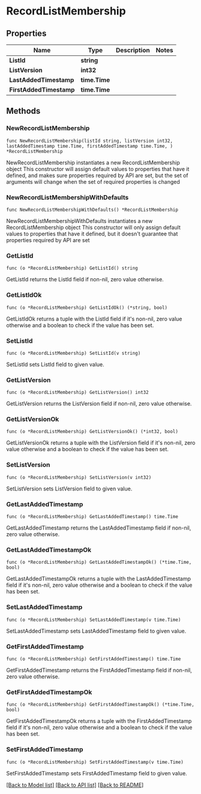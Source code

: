 # RecordListMembership

## Properties

Name | Type | Description | Notes
------------ | ------------- | ------------- | -------------
**ListId** | **string** |  | 
**ListVersion** | **int32** |  | 
**LastAddedTimestamp** | **time.Time** |  | 
**FirstAddedTimestamp** | **time.Time** |  | 

## Methods

### NewRecordListMembership

`func NewRecordListMembership(listId string, listVersion int32, lastAddedTimestamp time.Time, firstAddedTimestamp time.Time, ) *RecordListMembership`

NewRecordListMembership instantiates a new RecordListMembership object
This constructor will assign default values to properties that have it defined,
and makes sure properties required by API are set, but the set of arguments
will change when the set of required properties is changed

### NewRecordListMembershipWithDefaults

`func NewRecordListMembershipWithDefaults() *RecordListMembership`

NewRecordListMembershipWithDefaults instantiates a new RecordListMembership object
This constructor will only assign default values to properties that have it defined,
but it doesn't guarantee that properties required by API are set

### GetListId

`func (o *RecordListMembership) GetListId() string`

GetListId returns the ListId field if non-nil, zero value otherwise.

### GetListIdOk

`func (o *RecordListMembership) GetListIdOk() (*string, bool)`

GetListIdOk returns a tuple with the ListId field if it's non-nil, zero value otherwise
and a boolean to check if the value has been set.

### SetListId

`func (o *RecordListMembership) SetListId(v string)`

SetListId sets ListId field to given value.


### GetListVersion

`func (o *RecordListMembership) GetListVersion() int32`

GetListVersion returns the ListVersion field if non-nil, zero value otherwise.

### GetListVersionOk

`func (o *RecordListMembership) GetListVersionOk() (*int32, bool)`

GetListVersionOk returns a tuple with the ListVersion field if it's non-nil, zero value otherwise
and a boolean to check if the value has been set.

### SetListVersion

`func (o *RecordListMembership) SetListVersion(v int32)`

SetListVersion sets ListVersion field to given value.


### GetLastAddedTimestamp

`func (o *RecordListMembership) GetLastAddedTimestamp() time.Time`

GetLastAddedTimestamp returns the LastAddedTimestamp field if non-nil, zero value otherwise.

### GetLastAddedTimestampOk

`func (o *RecordListMembership) GetLastAddedTimestampOk() (*time.Time, bool)`

GetLastAddedTimestampOk returns a tuple with the LastAddedTimestamp field if it's non-nil, zero value otherwise
and a boolean to check if the value has been set.

### SetLastAddedTimestamp

`func (o *RecordListMembership) SetLastAddedTimestamp(v time.Time)`

SetLastAddedTimestamp sets LastAddedTimestamp field to given value.


### GetFirstAddedTimestamp

`func (o *RecordListMembership) GetFirstAddedTimestamp() time.Time`

GetFirstAddedTimestamp returns the FirstAddedTimestamp field if non-nil, zero value otherwise.

### GetFirstAddedTimestampOk

`func (o *RecordListMembership) GetFirstAddedTimestampOk() (*time.Time, bool)`

GetFirstAddedTimestampOk returns a tuple with the FirstAddedTimestamp field if it's non-nil, zero value otherwise
and a boolean to check if the value has been set.

### SetFirstAddedTimestamp

`func (o *RecordListMembership) SetFirstAddedTimestamp(v time.Time)`

SetFirstAddedTimestamp sets FirstAddedTimestamp field to given value.



[[Back to Model list]](../README.md#documentation-for-models) [[Back to API list]](../README.md#documentation-for-api-endpoints) [[Back to README]](../README.md)


